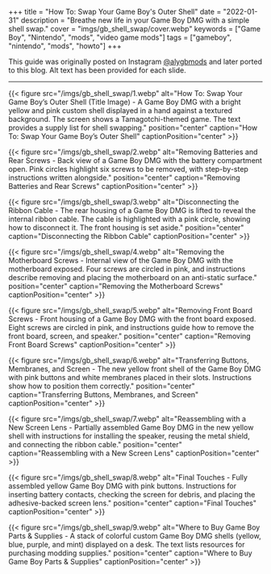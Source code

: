 +++
title = "How To: Swap Your Game Boy's Outer Shell"
date = "2022-01-31"
description = "Breathe new life in your Game Boy DMG with a simple shell swap."
cover = "imgs/gb_shell_swap/cover.webp"
keywords = ["Game Boy", "Nintendo", "mods", "video game mods"]
tags = ["gameboy", "nintendo", "mods", "howto"]
+++

This guide was originally posted on Instagram [@alygbmods](https://www.instagram.com/alygbmods/) and later ported to this blog. Alt text has been provided for each slide.

---

{{< figure src="/imgs/gb_shell_swap/1.webp" alt="How To: Swap Your Game Boy’s Outer Shell (Title Image) - A Game Boy DMG with a bright yellow and pink custom shell displayed in a hand against a textured background. The screen shows a Tamagotchi-themed game. The text provides a supply list for shell swapping." position="center" caption="How To: Swap Your Game Boy’s Outer Shell" captionPosition="center" >}}

{{< figure src="/imgs/gb_shell_swap/2.webp" alt="Removing Batteries and Rear Screws - Back view of a Game Boy DMG with the battery compartment open. Pink circles highlight six screws to be removed, with step-by-step instructions written alongside." position="center" caption="Removing Batteries and Rear Screws" captionPosition="center" >}}

{{< figure src="/imgs/gb_shell_swap/3.webp" alt="Disconnecting the Ribbon Cable - The rear housing of a Game Boy DMG is lifted to reveal the internal ribbon cable. The cable is highlighted with a pink circle, showing how to disconnect it. The front housing is set aside." position="center" caption="Disconnecting the Ribbon Cable" captionPosition="center" >}}

{{< figure src="/imgs/gb_shell_swap/4.webp" alt="Removing the Motherboard Screws - Internal view of the Game Boy DMG with the motherboard exposed. Four screws are circled in pink, and instructions describe removing and placing the motherboard on an anti-static surface." position="center" caption="Removing the Motherboard Screws" captionPosition="center" >}}

{{< figure src="/imgs/gb_shell_swap/5.webp" alt="Removing Front Board Screws - Front housing of a Game Boy DMG with the front board exposed. Eight screws are circled in pink, and instructions guide how to remove the front board, screen, and speaker." position="center" caption="Removing Front Board Screws" captionPosition="center" >}}

{{< figure src="/imgs/gb_shell_swap/6.webp" alt="Transferring Buttons, Membranes, and Screen - The new yellow front shell of the Game Boy DMG with pink buttons and white membranes placed in their slots. Instructions show how to position them correctly." position="center" caption="Transferring Buttons, Membranes, and Screen" captionPosition="center" >}}

{{< figure src="/imgs/gb_shell_swap/7.webp" alt="Reassembling with a New Screen Lens - Partially assembled Game Boy DMG in the new yellow shell with instructions for installing the speaker, reusing the metal shield, and connecting the ribbon cable." position="center" caption="Reassembling with a New Screen Lens" captionPosition="center" >}}

{{< figure src="/imgs/gb_shell_swap/8.webp" alt="Final Touches - Fully assembled yellow Game Boy DMG with pink buttons. Instructions for inserting battery contacts, checking the screen for debris, and placing the adhesive-backed screen lens." position="center" caption="Final Touches" captionPosition="center" >}}

{{< figure src="/imgs/gb_shell_swap/9.webp" alt="Where to Buy Game Boy Parts & Supplies - A stack of colorful custom Game Boy DMG shells (yellow, blue, purple, and mint) displayed on a desk. The text lists resources for purchasing modding supplies." position="center" caption="Where to Buy Game Boy Parts & Supplies" captionPosition="center" >}}
